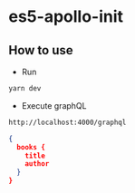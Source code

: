# es5-apollo-init

## How to use

- Run

```bash
yarn dev
```

- Execute graphQL

```bash
http://localhost:4000/graphql
```

```json
{
  books {
    title
    author
  }
}
```
